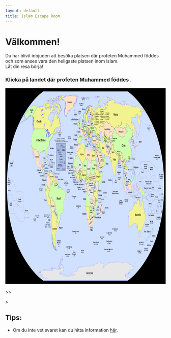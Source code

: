 ```yaml
---
layout: default
title: Islam Escape Room
---
```


# Välkommen! 
Du har blivit inbjuden att besöka platsen där profeten Muhammed föddes och som anses vara den heligaste platsen inom islam.  
Låt din resa börja! 


### Klicka på landet där profeten Muhammed föddes .

<img src="/assets/images/world.gif" usemap="#worldmap" alt="Världskarta" width="1200" height="617">

<!-- Image map from https://www.image-map.net/ -->
<map name="worldmap">
  <!-- Saudiarabien -->
  <area target="" alt="Saudiarabien" title="Saudiarabien" href="islam-rum1.html" coords="673,202,691,190,737,230,702,245" shape="poly"> 
  
   <area target="" alt="Iran" title="Iran" href="#" coords="698,168,717,194,757,212,746,176" shape="poly"
   onclick="alert('Nära! Muhammed föddes på arabiska halvön.')">>>
  
  <!-- Indien -->
  <area target="" alt="Indien" title="Indien" href="#" 
        coords="792,209,841,270" shape="rect"
        onclick="alert('Det var här buddhismen uppstod. Mohammed föddes i mellanöstern')">>

  <!-- Sverige -->
  <area target="" alt="Sverige" title="Sverige" href="#" 
        coords="603,69,618,101" shape="rect" 
        onclick="alert('Nej, asatron kommer från skandinavien. Islam kommer från asien')">

  <!-- Nepal -->
  <area target="" alt="Nepal" title="Nepal" href="#" 
        coords="854,197,811,207" shape="rect" 
        onclick="alert('Rätt världsdel, men det var inte här islam uppkom!')">

  <!-- USA -->
  <area target="" alt="USA" title="USA" href="#" 
        coords="195,134,331,197" shape="rect" 
        onclick="alert('Nej, tänk Asien!')">

  <!-- Brasilien (polygon) -->
  <area target="" alt="Brasilien" title="Brasilien" href="#" 
        coords="386,300,444,335,406,419,354,342,329,342,340,304,340,304" shape="poly" 
        onclick="alert('Nej, tänk Asien!')">

  <!-- Kina (polygon) -->
  <area target="" alt="Kina" title="Kina" href="#" 
        coords="816,130,792,164,816,189,861,195,889,217,926,220,943,199,923,171,948,144,911,121,896,140,879,157,861,157" shape="poly" 
        onclick="alert('Rätt världsdel, men det var inte här islam uppkom!')">
</map>


## Tips:
- Om du inte vet svaret kan du hitta information [här](https://www.so-rummet.se/kategorier/mekka).
